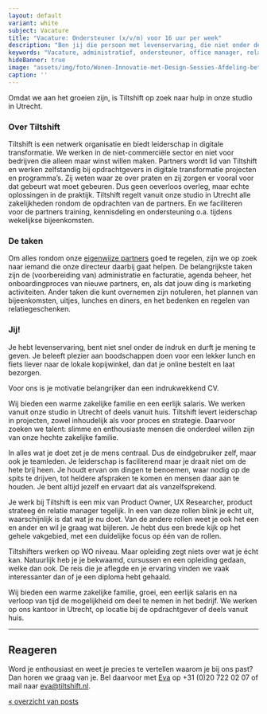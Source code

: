```yaml
---
layout: default
variant: white
subject: Vacature
title: "Vacature: Ondersteuner (x/v/m) voor 16 uur per week"
description: "Ben jij die persoon met levenservaring, die niet onder de indruk is en durft je mening te geven? En weet precies te vertellen waarom je bij ons past? Dan horen we graag van je!"
keywords: "Vacature, administratief, ondersteuner, office manager, relatie manager, regelnicht, regelneef"
hideBanner: true
image: "assets/img/foto/Wonen-Innovatie-met-Design-Sessies-Afdeling-betrekken.jpg"
caption: ''
---
```


Omdat we aan het groeien zijn, is Tiltshift op zoek naar hulp in onze studio in Utrecht.

### Over Tiltshift

Tiltshift is een netwerk organisatie en biedt leiderschap in digitale transformatie. We werken in de niet-commerciële sector en niet voor bedrijven die alleen maar winst willen maken. Partners wordt lid van Tiltshift en werken zelfstandig bij opdrachtgevers in digitale transformatie projecten en programma’s. Zij weten waar ze over praten en zij zorgen er vooral voor dat gebeurt wat moet gebeuren. Dus geen oeverloos overleg, maar echte oplossingen in de praktijk. Tiltshift regelt vanuit onze studio in Utrecht alle zakelijkheden rondom de opdrachten van de partners. En we faciliteren voor de partners training, kennisdeling en ondersteuning o.a. tijdens wekelijkse bijeenkomsten.

### De taken

Om alles rondom onze [eigenwijze partners](https://www.tiltshift.nl/partners/) goed te regelen, zijn we op zoek naar iemand die onze directeur daarbij gaat helpen. De belangrijkste taken zijn de (voorbereiding van) administratie en facturatie, agenda beheer, het onboardingproces van nieuwe partners, en, als dat jouw ding is marketing activiteiten. Ander taken die kunt overnemen zijn notuleren, het plannen van bijeenkomsten, uitjes, lunches en diners, en het bedenken en regelen van relatiegeschenken.

### Jij!

Je hebt levenservaring, bent niet snel onder de indruk en durft je mening te geven. Je beleeft plezier aan boodschappen doen voor een lekker lunch en fiets liever naar de lokale kopijwinkel, dan dat je online bestelt en laat bezorgen.

Voor ons is je motivatie belangrijker dan een indrukwekkend CV.

Wij bieden een warme zakelijke familie en een eerlijk salaris. We werken vanuit onze studio in Utrecht of deels vanuit huis.
Tiltshift levert leiderschap in projecten, zowel inhoudelijk als voor proces en strategie. Daarvoor zoeken we talent: slimme en enthousiaste mensen die onderdeel willen zijn van onze hechte zakelijke familie. 

In alles wat je doet zet je de mens centraal. Dus de eindgebruiker zelf, maar ook je teamleden. Je leiderschap is faciliterend maar je draait niet om de hete brij heen. Je houdt ervan om dingen te benoemen, waar nodig op de spits te drijven, tot heldere afspraken te komen en mensen daar aan te houden. Je bent altijd jezelf en ervaart dat als vanzelfsprekend.

Je werk bij Tiltshift is een mix van Product Owner, UX Researcher, product strateeg én relatie manager tegelijk. In een van deze rollen blink je echt uit, waarschijnlijk is dat wat je nu doet. Van de andere rollen weet je ook het een en ander en wil je graag wat bijleren. Je hebt dus een brede kijk op het gehele vakgebied, met een duidelijke focus op één van de rollen.

Tiltshifters werken op WO niveau. Maar opleiding zegt niets over wat je écht kan. Natuurlijk heb je je bekwaamd, cursussen en een opleiding gedaan, welke dan ook. De reis die je aflegde en je ervaring vinden we vaak interessanter dan of je een diploma hebt gehaald. 

Wij bieden een warme zakelijke familie, groei, een eerlijk salaris en na verloop van tijd de mogelijkheid om deel te nemen in het bedrijf. We werken op ons kantoor in Utrecht, op locatie bij de opdrachtgever of deels vanuit huis. 
<hr />

## Reageren

Word je enthousiast en weet je precies te vertellen waarom je bij ons past? Dan horen we graag van je. Bel daarvoor met [Eva](/mensen/eva-leffef/) op +31 (0)20 722 02 07 of mail naar [eva@tiltshift.nl](mailto:eva@tiltshift.nl).

[« overzicht van posts](/posts/)
